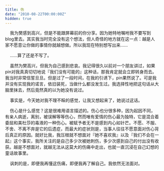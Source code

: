 ```yaml
---
title: 伤
date: "2010-08-22T00:00:00Z"
hidden: true
---
```

    我为樊感到高兴，但是不能跟屏幕前的你分享。因为她特地嘱咐我不要写到blog里去。其实我当时完全没有这个想法，但人奇怪的地方就在这一点：越是人家不愿意让你做的事情你就越想做。所以我现在特别想写出来……

    ……算了还是不写了。

    虽然为樊高兴，但我为自己感到悲哀。我记得很久以前对一个朋友讲过，如果pin对我真真切切地说『我们没有可能的』这种话，那我肯定就会立即转身而去。我当时非常信誓旦旦。但是过了一段时间，在我的引诱下，pin果然说了。可是我并没有实现我的诺言，依旧装死，当做什么都没发生过。我选择性地把这句话从大脑里抹去，然后竟然真的以为她没有说过。

    事实是，今天她对我不理不睬的感觉，让我又想起来了，她说过这话。

    伤心是什么感觉？这是很难用语言描述的。伤心也分很多种，因为起因不同，有亲人病逝，离别，被误解等等伤心，然而唯有爱情的伤心最为独特，它是混合着委屈和美杜莎的毒液的一种伤心。被赋予者无不是感到内心如针芒。不愿、不服、不舍、不离不弃是它的后遗症，而最大的症状则是，当事人往往不愿意面对伤心背后真正的原因。就好比我，我压根就不想面对『她不喜欢我』以及『我们不会在一起』这个事实，我所关注的是自己多少次被她刺伤，多少次感到自己的付出没有收获。越是不想面对，就越无法从这莫大的伤痛中走出，也就一直沉浸在自己幻想的童话故事里。

    讽刺的是，即便我再懂这伤痛，即便我再了解自己。我依然无法面对。